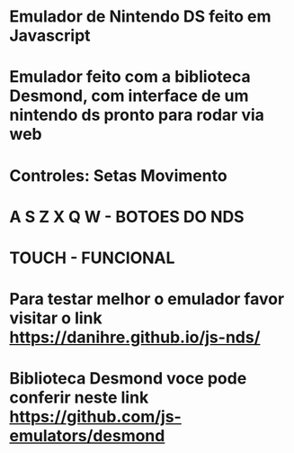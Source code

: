# Emulador de Nintendo DS feito em Javascript
# Emulador feito com a biblioteca Desmond, com interface de um nintendo ds pronto para rodar via web
# Controles: Setas Movimento
# A S Z X Q W - BOTOES DO NDS
# TOUCH - FUNCIONAL
# Para testar melhor o emulador favor visitar o link https://danihre.github.io/js-nds/
# Biblioteca Desmond voce pode conferir neste link  https://github.com/js-emulators/desmond
